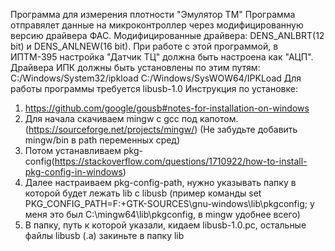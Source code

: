 Программа для измерения плотности "Эмулятор ТМ"
Программа отправялет данные на микроконтроллер через модифицированную версию драйвера ФАС.
Модифицированные драйвера: DENS_ANLBRT(12 bit) и DENS_ANLNEW(16 bit).
При работе с этой программой, в ИПТМ-395 настройка "Датчик ТЦ" должна быть настроена как "АЦП".
Драйвера ИПК должны быть установлены по этим путям:
C:/Windows/System32/ipkload
C:/Windows/SysWOW64/IPKLoad
Для работы программы требуется libusb-1.0
Инструкция по установке:
1. https://github.com/google/gousb#notes-for-installation-on-windows
2. Для начала скачиваем mingw с gcc под капотом.(https://sourceforge.net/projects/mingw/) (Не забудьте добавить mingw/bin в path переменных сред)
3. Потом устанавливаем pkg-config(https://stackoverflow.com/questions/1710922/how-to-install-pkg-config-in-windows)
4. Далее настраиваем pkg-config-path, нужно указывать папку в которой будет лежать lib с libusb (пример команды set PKG_CONFIG_PATH=F:\+GTK-SOURCES\gnu-windows\lib\pkgconfig; у меня это был C:\mingw64\lib\pkgconfig, в mingw удобнее всего)
5. В папку, путь к которой указали, кидаем libusb-1.0.pc, остальные файлы libusb (.a) закиньте в папку lib 

